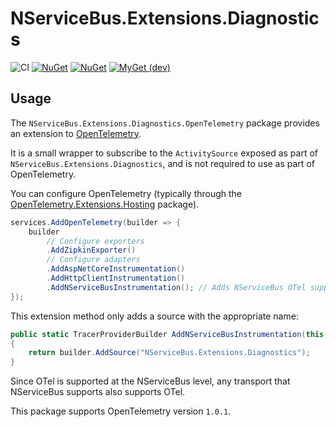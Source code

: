 # NServiceBus.Extensions.Diagnostics

![CI](https://github.com/jbogard/NServiceBus.Extensions.Diagnostics.OpenTelemetry/workflows/CI/badge.svg)
[![NuGet](https://img.shields.io/nuget/dt/NServiceBus.Extensions.Diagnostics.OpenTelemetry.svg)](https://www.nuget.org/packages/NServiceBus.Extensions.Diagnostics.OpenTelemetry) 
[![NuGet](https://img.shields.io/nuget/vpre/NServiceBus.Extensions.Diagnostics.OpenTelemetry.svg)](https://www.nuget.org/packages/NServiceBus.Extensions.Diagnostics.OpenTelemetry)
[![MyGet (dev)](https://img.shields.io/myget/jbogard-ci/v/NServiceBus.Extensions.Diagnostics.OpenTelemetry.svg)](https://myget.org/gallery/jbogard-ci)

## Usage

The `NServiceBus.Extensions.Diagnostics.OpenTelemetry` package provides an extension to [OpenTelemetry](https://opentelemetry.io/).

It is a small wrapper to subscribe to the `ActivitySource` exposed as part of `NServiceBus.Extensions.Diagnostics`, and is not required to use as part of OpenTelemetry.

You can configure OpenTelemetry (typically through the [OpenTelemetry.Extensions.Hosting](https://www.nuget.org/packages/OpenTelemetry.Extensions.Hosting) package).

```csharp
services.AddOpenTelemetry(builder => {
    builder
        // Configure exporters
        .AddZipkinExporter()
        // Configure adapters
        .AddAspNetCoreInstrumentation()
        .AddHttpClientInstrumentation()
        .AddNServiceBusInstrumentation(); // Adds NServiceBus OTel support
});
```

This extension method only adds a source with the appropriate name:

```csharp
public static TracerProviderBuilder AddNServiceBusInstrumentation(this TracerProviderBuilder builder)
{
    return builder.AddSource("NServiceBus.Extensions.Diagnostics");
}
```

Since OTel is supported at the NServiceBus level, any transport that NServiceBus supports also supports OTel.

This package supports OpenTelemetry version `1.0.1`.
